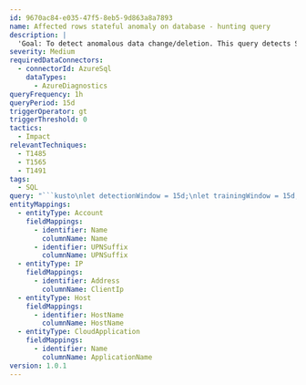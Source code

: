 ```yaml
---
id: 9670ac84-e035-47f5-8eb5-9d863a8a7893
name: Affected rows stateful anomaly on database - hunting query
description: |
  'Goal: To detect anomalous data change/deletion. This query detects SQL queries that changed/deleted a large number of rows, which is significantly higher than normal for this database. This is a hunting query, so the training and the detection occur on the whole time window (controlled by 'queryPeriod' parameter). The user can set the minimal threshold for anomaly by changing the threshold parameters volThresholdZ and volThresholdQ (higher threshold will detect only more severe anomalies).'
severity: Medium
requiredDataConnectors:
  - connectorId: AzureSql
    dataTypes:
      - AzureDiagnostics
queryFrequency: 1h
queryPeriod: 15d
triggerOperator: gt
triggerThreshold: 0
tactics:
  - Impact
relevantTechniques:
  - T1485
  - T1565
  - T1491
tags:
  - SQL
query: "```kusto\nlet detectionWindow = 15d;\nlet trainingWindow = 15d;\nlet volumeThresholdZ = 3.0;                     // Minimal threshold for the Zscore to trigger anomaly (number of standard deviations above mean). If set higher, only very significant alerts will fire.\nlet volumeThresholdQ = volumeThresholdZ;        // Minimal threshold for the Qscore to trigger anomaly (number of Inter-Percentile Ranges above high percentile). If set higher, only very significant alerts will fire.\nlet volumeThresholdHardcoded = 500;             // Minimal value for the volume metric to trigger anomaly.\nlet monitoredColumn = 'AffectedRows';           // The name of the column for volumetric anomalies.\nlet processedData = materialize (\n    AzureDiagnostics\n    | where Category == 'SQLSecurityAuditEvents' and action_id_s has_any (\"RCM\", \"BCM\") // Keep only SQL affected rows\n    | project TimeGenerated, PrincipalName = server_principal_name_s, ClientIp = client_ip_s, HostName = host_name_s, ResourceId,\n              ApplicationName = application_name_s, ActionName = action_name_s, Database = strcat(LogicalServerName_s, '/', database_name_s),\n              IsSuccess = succeeded_s, AffectedRows = affected_rows_d,\n              ResponseRows = response_rows_d, Statement = statement_s, \n              Error = case( additional_information_s has 'error_code', toint(extract(\"<error_code>([0-9.]+)\", 1, additional_information_s))\n                    , additional_information_s has 'failure_reason', toint(extract(\"<failure_reason>Err ([0-9.]+)\", 1, additional_information_s))\n                    , 0),\n              State = case( additional_information_s has 'error_state', toint(extract(\"<error_state>([0-9.]+)\", 1, additional_information_s))\n                    , additional_information_s has 'failure_reason', toint(extract(\"<failure_reason>Err ([0-9.]+), Level ([0-9.]+)\", 2, additional_information_s))\n                    , 0)\n    | extend QuantityColumn = column_ifexists(monitoredColumn, 0)\n    | sort by TimeGenerated desc\n    | extend RowNumber = row_number(),\n                         WindowType = case( TimeGenerated >= ago(detectionWindow), 'detection',\n                                           (ago(trainingWindow) <= TimeGenerated and TimeGenerated < ago(detectionWindow)), 'training', 'other')\n    | where WindowType in ('detection', 'training'));\nlet trainingSet =\n    processedData\n    | where WindowType == 'training'\n    | summarize AvgVal = round(avg(QuantityColumn), 2), StdVal = round(stdev(QuantityColumn), 2), N = max(RowNumber),\n                P99Val = round(percentile(QuantityColumn, 99), 2), P50Val = round(percentile(QuantityColumn, 50), 2)\n      by Database;\nprocessedData\n| where WindowType == 'detection'\n| join kind = inner (trainingSet) on Database\n| extend ZScoreVal = iff(N >= 20, round(todouble(QuantityColumn - AvgVal) / todouble(StdVal + 1), 2), 0.00),\n         QScoreVal = iff(N >= 20, round(todouble(QuantityColumn - P99Val) / todouble(P99Val - P50Val + 1), 2), 0.00)\n| extend IsVolumeAnomalyOnVal = iff((ZScoreVal > volumeThresholdZ and QScoreVal > volumeThresholdQ and QuantityColumn > volumeThresholdHardcoded), true, false), AnomalyScore = round((ZScoreVal + QScoreVal)/2, 0)\n| project TimeGenerated, Database, PrincipalName, ClientIp, HostName, ApplicationName, ActionName, Statement,\n          IsSuccess, ResponseRows, AffectedRows, IsVolumeAnomalyOnVal, AnomalyScore\n| where IsVolumeAnomalyOnVal == 'true'\n| sort by AnomalyScore desc, TimeGenerated desc\n| extend Name = tostring(split(PrincipalName, '@', 0)[0]), UPNSuffix = tostring(split(PrincipalName, '@', 1)[0])\n| extend Account_0_Name = Name\n| extend Account_0_UPNSuffix = UPNSuffix\n| extend IP_0_Address = ClientIp\n| extend Host_0_Hostname = HostName\n| extend CloudApplication_0_Name = ApplicationName\n```"
entityMappings:
  - entityType: Account
    fieldMappings:
      - identifier: Name
        columnName: Name
      - identifier: UPNSuffix
        columnName: UPNSuffix
  - entityType: IP
    fieldMappings:
      - identifier: Address
        columnName: ClientIp
  - entityType: Host
    fieldMappings:
      - identifier: HostName
        columnName: HostName
  - entityType: CloudApplication
    fieldMappings:
      - identifier: Name
        columnName: ApplicationName
version: 1.0.1
---
```


